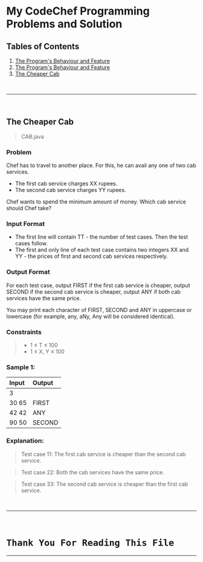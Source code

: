 # My CodeChef Programming Problems and Solution

## Tables of Contents

1. [The Program's Behaviour and Feature](#the-programs-behaviour-and-features)
2. [The Program's Behaviour and Feature](#the-programs-behaviour-and-features)
3. [The Cheaper Cab](#the-cheaper-cab)

<br>

---

<br>

## The Cheaper Cab

> CAB.java

### Problem

Chef has to travel to another place. For this, he can avail any one of two cab services.

- The first cab service charges XX rupees.
- The second cab service charges YY rupees.

Chef wants to spend the minimum amount of money. Which cab service should Chef take?

### Input Format

- The first line will contain TT - the number of test cases. Then the test cases follow.
- The first and only line of each test case contains two integers XX and YY - the prices of first and second cab services respectively.

### Output Format
For each test case, output FIRST if the first cab service is cheaper, output SECOND if the second cab service is cheaper, output ANY if both cab services have the same price.

You may print each character of FIRST, SECOND and ANY in uppercase or lowercase (for example, any, aNy, Any will be considered identical).

### Constraints

> - 1 ≤ T ≤ 100
> - 1 ≤ X, Y ≤ 100

### Sample 1:

| Input     | Output  | 
| :---------| :------ |
| 3         |         |
| 30 65     | FIRST   |
| 42 42     | ANY     |
| 90 50     | SECOND  |


### Explanation:

> Test case 11: The first cab service is cheaper than the second cab service.

> Test case 22: Both the cab services have the same price.

> Test case 33: The second cab service is cheaper than the first cab service.








<br>

---

<br>

# `Thank You For Reading This File`
---